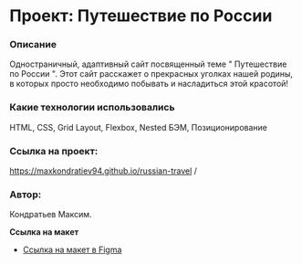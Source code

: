 # Проект: Путешествие по России

### Описание
Одностраничный, адаптивный сайт посвященный теме " Путешествие по России ". Этот сайт расскажет о прекрасных уголках нашей родины, в которых просто необходимо побывать и насладиться этой красотой!

### Какие технологии использовались
HTML, CSS, Grid Layout, Flexbox, Nested БЭМ, Позиционирование

### Ссылка на проект:

https://maxkondratiev94.github.io/russian-travel /

### Автор:
Кондратьев Максим.


**Ссылка на макет**

* [Ссылка на макет в Figma](https://www.figma.com/file/5S2WSbEFL6awjVWJ0NWL8Q/Sprint-3_-Russia-_-desktop-mobile?node-id=28503%3A0)


